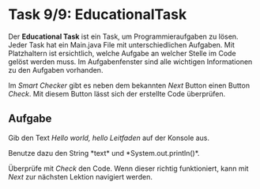# Task 9/9: EducationalTask
Der **Educational Task** ist ein Task, um Programmieraufgaben zu lösen. Jeder Task hat ein Main.java File mit unterschiedlichen
Aufgaben. Mit Platzhaltern ist ersichtlich, welche Aufgabe an welcher Stelle im Code gelöst werden muss.
Im Aufgabenfenster sind alle wichtigen Informationen zu den Aufgaben vorhanden.

Im *Smart Checker* gibt es neben dem bekannten *Next* Button einen Button *Check*. Mit diesem Button lässt sich der erstellte 
Code überprüfen.

## Aufgabe
Gib den Text *Hello world, hello Leitfaden* auf der Konsole aus.
<div class="hint">
  Benutze dazu den String *text* und *System.out.println()*.
</div>



Überprüfe mit *Check* den Code. Wenn dieser richtig funktioniert, kann mit *Next* zur nächsten Lektion navigiert werden.